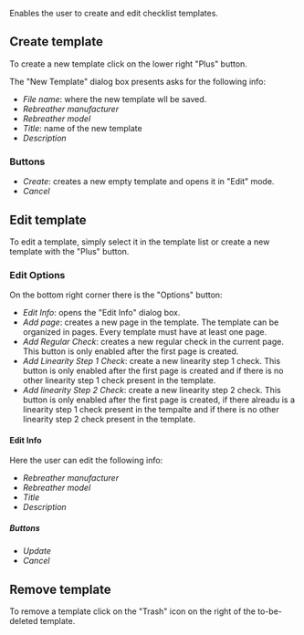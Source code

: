 Enables the user to create and edit checklist templates.

## Create template
To create a new template click on the lower right "Plus" button.

The "New Template" dialog box presents asks for the following info:
* *File name*: where the new template wll be saved.
* *Rebreather manufacturer*
* *Rebreather model*
* *Title*: name of the new template
* *Description*

### Buttons
* *Create*: creates a new empty template and opens it in "Edit" mode.
* *Cancel*

## Edit template
To edit a template, simply select it in the template list or create a new template with the "Plus" button.

### Edit Options
On the bottom right corner there is the "Options" button:

* *Edit Info*: opens the "Edit Info" dialog box.
* *Add page*: creates a new page in the template. The template can be organized in pages. Every template must have at least one page.
* *Add Regular Check*: creates a new regular check in the current page. This button is only enabled after the first page is created.
* *Add Linearity Step 1 Check*: create a new linearity step 1 check. This button is only enabled after the first page is created and if there is no other linearity step 1 check present in the template.
* *Add linearity Step 2 Check*: create a new linearity step 2 check. This button is only enabled after the first page is created, if there alreadu is a linearity step 1 check present in the tempalte and if there is no other linearity step 2 check present in the template.

#### Edit Info
Here the user can edit the following info:
* *Rebreather manufacturer*
* *Rebreather model*
* *Title*
* *Description*

##### Buttons
* *Update*
* *Cancel*

###




## Remove template
To remove a template click on the "Trash" icon on the right of the to-be-deleted template.
